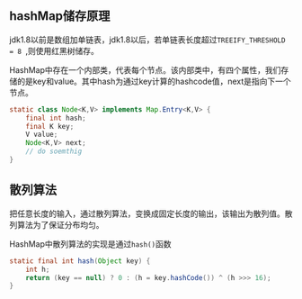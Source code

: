 ## hashMap储存原理

jdk1.8以前是数组加单链表，jdk1.8以后，若单链表长度超过`TREEIFY_THRESHOLD = 8 `,则使用红黑树储存。

HashMap中存在一个内部类，代表每个节点。该内部类中，有四个属性，我们存储的是key和value。其中hash为通过key计算的hashcode值，next是指向下一个节点。

```java
static class Node<K,V> implements Map.Entry<K,V> {
    final int hash;
    final K key;
    V value;
    Node<K,V> next;
    // do soemthig
}
```

## 散列算法

把任意长度的输入，通过散列算法，变换成固定长度的输出，该输出为散列值。散列算法为了保证分布均匀。

HashMap中散列算法的实现是通过`hash()`函数

```java
static final int hash(Object key) {
    int h;
    return (key == null) ? 0 : (h = key.hashCode()) ^ (h >>> 16);
}
```